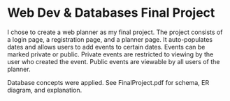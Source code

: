 # Web Dev & Databases Final Project

I chose to create a web planner as my final project. The project consists of a login page, 
a registration page, and a planner page. It auto-populates dates and allows users to 
add events to certain dates. Events can be marked private or public. Private events are 
restricted to viewing by the user who created the event. Public events are viewable by 
all users of the planner.

Database concepts were applied. See FinalProject.pdf for schema, ER diagram, and explanation.